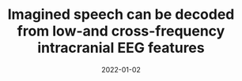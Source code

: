 ---
title: "Imagined speech can be decoded from low-and cross-frequency intracranial EEG features"
collection: publications
permalink: /publication/2022_imagined-speech-can-be-decoded-from-low-and-cross-
date: 2022-01-02
year: 2022
venue: 'Nature Communications'
authors: 'Proix T, Saa JD, Christen A, Martin S, Pasley BN, Knight RT, Tian X, Poeppel D, Doyle WK, Devinsky O, Arnal LH, Giraud AL'
number: '190'
citation: 'Proix T, Saa JD, Christen A, Martin S, Pasley BN, Knight RT, Tian X, Poeppel D, Doyle WK, Devinsky O, Arnal LH, Giraud AL (2022). Imagined speech can be decoded from low-and cross-frequency intracranial EEG features. Nature Communications.'
category: 'article'
---